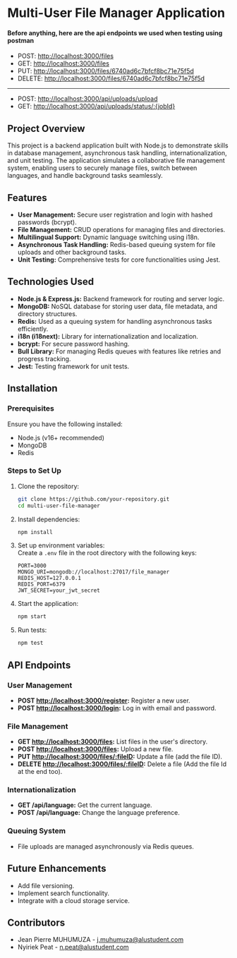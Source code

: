 # Multi-User File Manager Application

#### Before anything, here are the api endpoints we used when testing using postman

- POST:       <http://localhost:3000/files>
- GET:        <http://localhost:3000/files>
- PUT:        <http://localhost:3000/files/6740ad6c7bfcf8bc71e75f5d>
- DELETE:     <http://localhost:3000/files/6740ad6c7bfcf8bc71e75f5d>

---
<!-- File Queuing urls -->
- POST: <http://localhost:3000/api/uploads/upload>
- GET: <http://localhost:3000/api/uploads/status/:{jobId}>

## Project Overview  

This project is a backend application built with Node.js to demonstrate skills in database management, asynchronous task handling, internationalization, and unit testing. The application simulates a collaborative file management system, enabling users to securely manage files, switch between languages, and handle background tasks seamlessly.  

## Features  

- **User Management:** Secure user registration and login with hashed passwords (bcrypt).  
- **File Management:** CRUD operations for managing files and directories.  
- **Multilingual Support:** Dynamic language switching using i18n.  
- **Asynchronous Task Handling:** Redis-based queuing system for file uploads and other background tasks.  
- **Unit Testing:** Comprehensive tests for core functionalities using Jest.  

## Technologies Used  

- **Node.js & Express.js:** Backend framework for routing and server logic.  
- **MongoDB:** NoSQL database for storing user data, file metadata, and directory structures.  
- **Redis:** Used as a queuing system for handling asynchronous tasks efficiently.  
- **i18n (i18next):** Library for internationalization and localization.  
- **bcrypt:** For secure password hashing.  
- **Bull Library:** For managing Redis queues with features like retries and progress tracking.  
- **Jest:** Testing framework for unit tests.  

## Installation  

### Prerequisites  

Ensure you have the following installed:  

- Node.js (v16+ recommended)  
- MongoDB  
- Redis  

### Steps to Set Up  

1. Clone the repository:  

   ```bash  
   git clone https://github.com/your-repository.git  
   cd multi-user-file-manager  
   ```  

2. Install dependencies:  

   ```bash  
   npm install  
   ```  

3. Set up environment variables:  
   Create a `.env` file in the root directory with the following keys:  

   ```env  
   PORT=3000  
   MONGO_URI=mongodb://localhost:27017/file_manager  
   REDIS_HOST=127.0.0.1  
   REDIS_PORT=6379  
   JWT_SECRET=your_jwt_secret  
   ```  

4. Start the application:  

   ```bash  
   npm start  
   ```  

5. Run tests:  

   ```bash  
   npm test  
   ```  

## API Endpoints  

### User Management  

- **POST <http://localhost:3000/register>:** Register a new user.  
- **POST <http://localhost:3000/login>:** Log in with email and password.  

### File Management  

- **GET <http://localhost:3000/files>:** List files in the user's directory.  
- **POST <http://localhost:3000/files>:** Upload a new file.  
- **PUT <http://localhost:3000/files/:fileID>:** Update a file (add the file ID).  
- **DELETE <http://localhost:3000/files/:fileID>:** Delete a file (Add the file Id at the end too).  

### Internationalization  

- **GET /api/language:** Get the current language.  
- **POST /api/language:** Change the language preference.  

### Queuing System  

- File uploads are managed asynchronously via Redis queues.  

## Future Enhancements  

- Add file versioning.  
- Implement search functionality.  
- Integrate with a cloud storage service.  

## Contributors  

- Jean Pierre MUHUMUZA - [j.muhumuza@alustudent.com](mailto:j.muhumuza@alustudent.com)
- Nyiriek Peat - [n.peat@alustudent.com](mailto:n.peat@sludtudent.com)  
